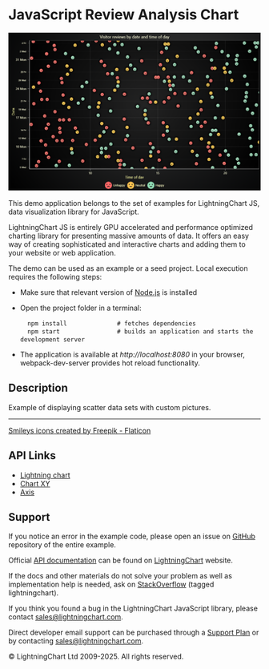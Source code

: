 # JavaScript Review Analysis Chart

![JavaScript Review Analysis Chart](scatterIcons2-darkGold.png)

This demo application belongs to the set of examples for LightningChart JS, data visualization library for JavaScript.

LightningChart JS is entirely GPU accelerated and performance optimized charting library for presenting massive amounts of data. It offers an easy way of creating sophisticated and interactive charts and adding them to your website or web application.

The demo can be used as an example or a seed project. Local execution requires the following steps:

-   Make sure that relevant version of [Node.js](https://nodejs.org/en/download/) is installed
-   Open the project folder in a terminal:

          npm install              # fetches dependencies
          npm start                # builds an application and starts the development server

-   The application is available at _http://localhost:8080_ in your browser, webpack-dev-server provides hot reload functionality.


## Description

Example of displaying scatter data sets with custom pictures.

---

<a href="https://www.flaticon.com/free-icons/smileys" title="smileys icons">Smileys icons created by Freepik - Flaticon</a>


## API Links

* [Lightning chart]
* [Chart XY]
* [Axis]


## Support

If you notice an error in the example code, please open an issue on [GitHub][0] repository of the entire example.

Official [API documentation][1] can be found on [LightningChart][2] website.

If the docs and other materials do not solve your problem as well as implementation help is needed, ask on [StackOverflow][3] (tagged lightningchart).

If you think you found a bug in the LightningChart JavaScript library, please contact sales@lightningchart.com.

Direct developer email support can be purchased through a [Support Plan][4] or by contacting sales@lightningchart.com.

[0]: https://github.com/Arction/
[1]: https://lightningchart.com/lightningchart-js-api-documentation/
[2]: https://lightningchart.com
[3]: https://stackoverflow.com/questions/tagged/lightningchart
[4]: https://lightningchart.com/support-services/

© LightningChart Ltd 2009-2025. All rights reserved.


[Lightning chart]: https://lightningchart.com/js-charts/api-documentation/v8.0.1/functions/lightningChart-1.html
[Chart XY]: https://lightningchart.com/js-charts/api-documentation/v8.0.1/classes/ChartXY.html
[Axis]: https://lightningchart.com/js-charts/api-documentation/v8.0.1/classes/Axis.html


